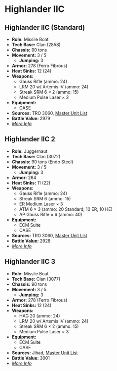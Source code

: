 # Highlander IIC
## Highlander IIC (Standard)
- **Role:** Missile Boat
- **Tech Base:** Clan (2858)
- **Chassis:** 90 tons
- **Movement:** 3 / 5
  - **Jumping:** 3
- **Armor:** 278 (Ferro Fibrous)
- **Heat Sinks:** 12 (24)
- **Weapons:**
  - Gauss Rifle (ammo: 24)
  - LRM 20 w/ Artemis IV (ammo: 24)
  - Streak SRM 6 × 2 (ammo: 15)
  - Medium Pulse Laser × 3
- **Equipment:**
  - CASE
- **Sources:** TRO 3060, [Master Unit List](http://masterunitlist.info/Unit/Details/1524/highlander-iic-standard)
- **Battle Value:** 2979
- [*More Info*](highlander_iic/highlander_iic_standard.md)

## Highlander IIC 2
- **Role:** Juggernaut
- **Tech Base:** Clan (3072)
- **Chassis:** 90 tons (Endo Steel)
- **Movement:** 3 / 5
  - **Jumping:** 3
- **Armor:** 264
- **Heat Sinks:** 11 (22)
- **Weapons:**
  - Gauss Rifle (ammo: 24)
  - Streak SRM 6 (ammo: 15)
  - ER Medium Laser × 3
  - ATM 6 × 3 (ammo: 20 Standard, 10 ER, 10 HE)
  - AP Gauss Rifle × 6 (ammo: 40)
- **Equipment:**
  - ECM Suite
  - CASE
- **Sources:** TRO 3060, [Master Unit List](http://masterunitlist.info/Unit/Details/1525/highlander-iic-2)
- **Battle Value:** 2928
- [*More Info*](highlander_iic/highlander_iic_2.md)

## Highlander IIC 3
- **Role:** Missile Boat
- **Tech Base:** Clan (3077)
- **Chassis:** 90 tons
- **Movement:** 3 / 5
  - **Jumping:** 3
- **Armor:** 278 (Ferro Fibrous)
- **Heat Sinks:** 12 (24)
- **Weapons:**
  - HAG 20 (ammo: 24)
  - LRM 20 w/ Artemis IV (ammo: 24)
  - Streak SRM 6 × 2 (ammo: 15)
  - Medium Pulse Laser × 3
- **Equipment:**
  - ECM Suite
  - CASE
- **Sources:** Jihad, [Master Unit List](http://masterunitlist.info/Unit/Details/1523/highlander-iic-3)
- **Battle Value:** 3001
- [*More Info*](highlander_iic/highlander_iic_3.md)


